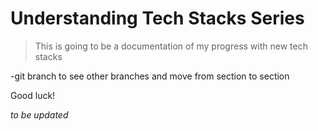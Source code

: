 # Understanding Tech Stacks Series
> This is going to be a documentation of my progress with new tech stacks

-git branch to see other branches and move from section to section

Good luck!

_to be updated_
